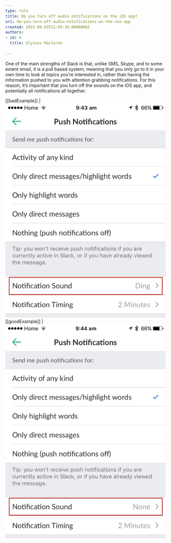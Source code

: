 ```yaml
---
type: rule
title: Do you turn off audio notifications on the iOS app?
uri: do-you-turn-off-audio-notifications-on-the-ios-app
created: 2015-06-03T21:05:34.0000000Z
authors:
- id: 4
  title: Ulysses Maclaren

---
```


One of the main strengths of Slack is that, unlike SMS, Skype, and to some extent email, it is a pull based system, meaning that you only go to it in your own time to look at topics you’re interested in, rather than having the information pushed to you with attention grabbing notifications. For this reason, it’s important that you turn off the sounds on the iOS app, and potentially all notifications all together.
 
[[badExample]]
| ![The noises will grab your attention and interrupt your daily work](slack-ios-1.jpg)
[[goodExample]]
| ![although you’re still getting notifications, hopefully it’s only when you’re taking a break to look at your phone anyway](slack-ios-2.jpg)

